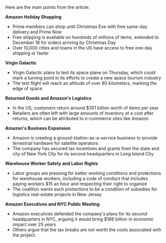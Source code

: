 Here are the main points from the article:

**Amazon Holiday Shopping**

* Prime members can shop until Christmas Eve with free same-day delivery and Prime Now
* Free shipping is available on hundreds of millions of items, extended to December 18 for orders arriving by Christmas Day
* Over 10,000 cities and towns in the US have access to free one-day shipping or faster

**Virgin Galactic**

* Virgin Galactic plans to test its space plane on Thursday, which could mark a turning point in its efforts to create a new space tourism industry
* The test flight will reach an altitude of over 80 kilometers, marking the edge of space

**Returned Goods and Amazon's Logistics**

* In the US, customers return around $351 billion worth of items per year
* Retailers are often left with large amounts of inventory at a cost after returns, which can be attributed to e-commerce sites like Amazon

**Amazon's Business Expansion**

* Amazon is creating a ground-station-as-a-service business to provide terrestrial hardware for satellite operators
* The company has secured tax incentives and grants from the state and city of New York City for its second headquarters in Long Island City

**Warehouse Worker Safety and Labor Rights**

* Labor groups are pressing for better working conditions and protections for warehouse workers, including a code of conduct that includes paying workers $15 an hour and respecting their right to organize
* The coalition wants such protections to be a condition of subsidies for logistics real-estate projects in New Jersey

**Amazon Executives and NYC Public Meeting**

* Amazon executives defended the company's plans for its second headquarters in NYC, arguing it would bring $186 billion in economic impact over 25 years
* Others argue that the tax breaks are not worth the costs associated with the project.